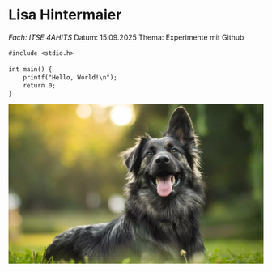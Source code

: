 # Lisa Hintermaier
*Fach: ITSE 4AHITS*
Datum: 15.09.2025
Thema: Experimente mit Github 

```
#include <stdio.h>

int main() {
    printf("Hello, World!\n");
    return 0;
}
``` 

![](https://github.com/lisahintermaier/4AHITS_ITSE_Hintermaier/blob/main/berichte/img/Hund_Foto.webp)
